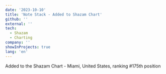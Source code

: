 ```yaml
---
date: '2023-10-10'
title: 'Note Stack - Added to Shazam Chart'
github: ''
external: ''
tech:
  - Shazam
  - Charting
company: ''
showInProjects: true
lang: 'en'
---
```


Added to the Shazam Chart - Miami, United States, ranking #175th position